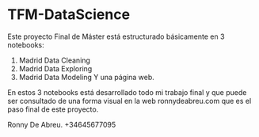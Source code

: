 # TFM-DataScience
Este proyecto Final de Máster está estructurado básicamente en 3 notebooks:
1) Madrid Data Cleaning
2) Madrid Data Exploring
3) Madrid Data Modeling
Y una página web.

En estos 3 notebooks está desarrollado todo mi trabajo final y que puede ser consultado de una forma visual en la web ronnydeabreu.com que es el paso final de este proyecto.

Ronny De Abreu.
+34645677095
